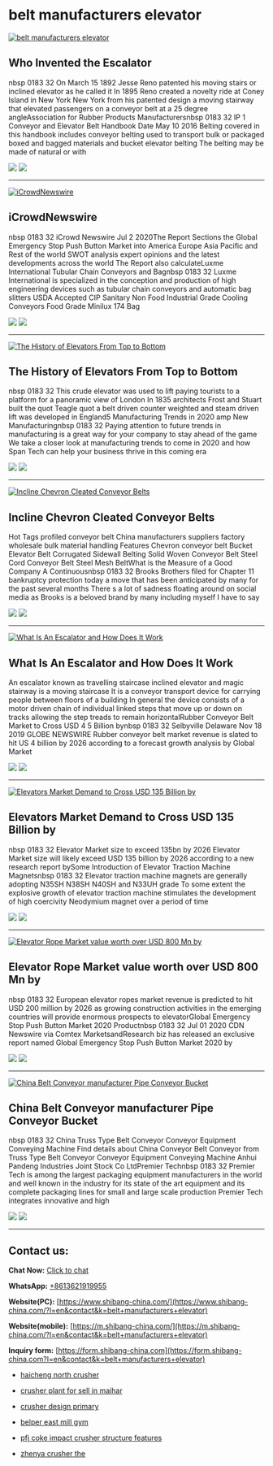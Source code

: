 # belt manufacturers elevator

<a href="https://swt.shibang-china.com/?l=en&img&k=belt+manufacturers+elevator" target="_blank">![belt manufacturers elevator](http://static.shibang-china.com/all-800x300/433.jpg)</a>

## Who Invented the Escalator
nbsp 0183 32 On March 15 1892 Jesse Reno patented his moving stairs or inclined elevator as he called it In 1895 Reno created a novelty ride at Coney Island in New York New York from his patented design a moving stairway that elevated passengers on a conveyor belt at a 25 degree angleAssociation for Rubber Products Manufacturersnbsp 0183 32 IP 1 Conveyor and Elevator Belt Handbook Date May 10 2016 Belting covered in this handbook includes conveyor belting used to transport bulk or packaged boxed and bagged materials and bucket elevator belting The belting may be made of natural or with


<a href="https://whatsapp.shibangsoft.com/WhatsApp.php" target="_blank" title="WhatsApp">![](http://static.shibang-china.com/icon/whatsapp.png)</a> <a href="https://swt.shibang-china.com/?l=en&icon&k=belt+manufacturers+elevator" target="_blank">![](http://static.shibang-china.com/icon/chat-en.png)</a>

---

<a href="https://swt.shibang-china.com/?l=en&img&k=belt+manufacturers+elevator" target="_blank">![iCrowdNewswire](http://static.shibang-china.com/all-800x300/1157.jpg)</a>

## iCrowdNewswire
nbsp 0183 32 iCrowd Newswire Jul 2 2020The Report Sections the Global Emergency Stop Push Button Market into America Europe Asia Pacific and Rest of the world SWOT analysis expert opinions and the latest developments across the world The Report also calculateLuxme International Tubular Chain Conveyors and Bagnbsp 0183 32 Luxme International is specialized in the conception and production of high engineering devices such as tubular chain conveyors and automatic bag slitters USDA Accepted CIP Sanitary Non Food Industrial Grade Cooling Conveyors Food Grade Minilux 174 Bag


<a href="https://whatsapp.shibangsoft.com/WhatsApp.php" target="_blank" title="WhatsApp">![](http://static.shibang-china.com/icon/whatsapp.png)</a> <a href="https://swt.shibang-china.com/?l=en&icon&k=belt+manufacturers+elevator" target="_blank">![](http://static.shibang-china.com/icon/chat-en.png)</a>

---

<a href="https://swt.shibang-china.com/?l=en&img&k=belt+manufacturers+elevator" target="_blank">![The History of Elevators From Top to Bottom](http://static.shibang-china.com/all-800x300/1126.jpg)</a>

## The History of Elevators From Top to Bottom
nbsp 0183 32 This crude elevator was used to lift paying tourists to a platform for a panoramic view of London In 1835 architects Frost and Stuart built the quot Teagle quot a belt driven counter weighted and steam driven lift was developed in England5 Manufacturing Trends in 2020 amp New Manufacturingnbsp 0183 32 Paying attention to future trends in manufacturing is a great way for your company to stay ahead of the game We take a closer look at manufacturing trends to come in 2020 and how Span Tech can help your business thrive in this coming era


<a href="https://whatsapp.shibangsoft.com/WhatsApp.php" target="_blank" title="WhatsApp">![](http://static.shibang-china.com/icon/whatsapp.png)</a> <a href="https://swt.shibang-china.com/?l=en&icon&k=belt+manufacturers+elevator" target="_blank">![](http://static.shibang-china.com/icon/chat-en.png)</a>

---

<a href="https://swt.shibang-china.com/?l=en&img&k=belt+manufacturers+elevator" target="_blank">![Incline Chevron Cleated Conveyor Belts](http://static.shibang-china.com/all-800x300/1285.jpg)</a>

## Incline Chevron Cleated Conveyor Belts
Hot Tags profiled conveyor belt China manufacturers suppliers factory wholesale bulk material handling Features Chevron conveyor belt Bucket Elevator Belt Corrugated Sidewall Belting Solid Woven Conveyor Belt Steel Cord Conveyor Belt Steel Mesh BeltWhat is the Measure of a Good Company A Continuousnbsp 0183 32 Brooks Brothers filed for Chapter 11 bankruptcy protection today a move that has been anticipated by many for the past several months There s a lot of sadness floating around on social media as Brooks is a beloved brand by many including myself I have to say


<a href="https://whatsapp.shibangsoft.com/WhatsApp.php" target="_blank" title="WhatsApp">![](http://static.shibang-china.com/icon/whatsapp.png)</a> <a href="https://swt.shibang-china.com/?l=en&icon&k=belt+manufacturers+elevator" target="_blank">![](http://static.shibang-china.com/icon/chat-en.png)</a>

---

<a href="https://swt.shibang-china.com/?l=en&img&k=belt+manufacturers+elevator" target="_blank">![What Is An Escalator and How Does It Work](http://static.shibang-china.com/all-800x300/1405.jpg)</a>

## What Is An Escalator and How Does It Work
An escalator known as travelling staircase inclined elevator and magic stairway is a moving staircase It is a conveyor transport device for carrying people between floors of a building In general the device consists of a motor driven chain of individual linked steps that move up or down on tracks allowing the step treads to remain horizontalRubber Conveyor Belt Market to Cross USD 4 5 Billion bynbsp 0183 32 Selbyville Delaware Nov 18 2019 GLOBE NEWSWIRE Rubber conveyor belt market revenue is slated to hit US 4 billion by 2026 according to a forecast growth analysis by Global Market


<a href="https://whatsapp.shibangsoft.com/WhatsApp.php" target="_blank" title="WhatsApp">![](http://static.shibang-china.com/icon/whatsapp.png)</a> <a href="https://swt.shibang-china.com/?l=en&icon&k=belt+manufacturers+elevator" target="_blank">![](http://static.shibang-china.com/icon/chat-en.png)</a>

---

<a href="https://swt.shibang-china.com/?l=en&img&k=belt+manufacturers+elevator" target="_blank">![Elevators Market Demand to Cross USD 135 Billion by](http://static.shibang-china.com/all-800x300/1307.jpg)</a>

## Elevators Market Demand to Cross USD 135 Billion by
nbsp 0183 32 Elevator Market size to exceed 135bn by 2026 Elevator Market size will likely exceed USD 135 billion by 2026 according to a new research report bySome Introduction of Elevator Traction Machine Magnetsnbsp 0183 32 Elevator traction machine magnets are generally adopting N35SH N38SH N40SH and N33UH grade To some extent the explosive growth of elevator traction machine stimulates the development of high coercivity Neodymium magnet over a period of time


<a href="https://whatsapp.shibangsoft.com/WhatsApp.php" target="_blank" title="WhatsApp">![](http://static.shibang-china.com/icon/whatsapp.png)</a> <a href="https://swt.shibang-china.com/?l=en&icon&k=belt+manufacturers+elevator" target="_blank">![](http://static.shibang-china.com/icon/chat-en.png)</a>

---

<a href="https://swt.shibang-china.com/?l=en&img&k=belt+manufacturers+elevator" target="_blank">![Elevator Rope Market value worth over USD 800 Mn by](http://static.shibang-china.com/all-800x300/1342.jpg)</a>

## Elevator Rope Market value worth over USD 800 Mn by
nbsp 0183 32 European elevator ropes market revenue is predicted to hit USD 200 million by 2026 as growing construction activities in the emerging countries will provide enormous prospects to elevatorGlobal Emergency Stop Push Button Market 2020 Productnbsp 0183 32 Jul 01 2020 CDN Newswire via Comtex MarketsandResearch biz has released an exclusive report named Global Emergency Stop Push Button Market 2020 by


<a href="https://whatsapp.shibangsoft.com/WhatsApp.php" target="_blank" title="WhatsApp">![](http://static.shibang-china.com/icon/whatsapp.png)</a> <a href="https://swt.shibang-china.com/?l=en&icon&k=belt+manufacturers+elevator" target="_blank">![](http://static.shibang-china.com/icon/chat-en.png)</a>

---

<a href="https://swt.shibang-china.com/?l=en&img&k=belt+manufacturers+elevator" target="_blank">![China Belt Conveyor manufacturer Pipe Conveyor Bucket](http://static.shibang-china.com/all-800x300/1242.jpg)</a>

## China Belt Conveyor manufacturer Pipe Conveyor Bucket
nbsp 0183 32 China Truss Type Belt Conveyor Conveyor Equipment Conveying Machine Find details about China Conveyor Belt Conveyor from Truss Type Belt Conveyor Conveyor Equipment Conveying Machine Anhui Pandeng Industries Joint Stock Co LtdPremier Technbsp 0183 32 Premier Tech is among the largest packaging equipment manufacturers in the world and well known in the industry for its state of the art equipment and its complete packaging lines for small and large scale production Premier Tech integrates innovative and high


<a href="https://whatsapp.shibangsoft.com/WhatsApp.php" target="_blank" title="WhatsApp">![](http://static.shibang-china.com/icon/whatsapp.png)</a> <a href="https://swt.shibang-china.com/?l=en&icon&k=belt+manufacturers+elevator" target="_blank">![](http://static.shibang-china.com/icon/chat-en.png)</a>

---
## Contact us:

**Chat Now:** [Click to chat](https://swt.shibang-china.com?l=en&contact&k=belt+manufacturers+elevator)

**WhatsApp:**  [+8613621919955](https://whatsapp.shibangsoft.com/WhatsApp.php)

**Website(PC):** [https://www.shibang-china.com/](https://www.shibang-china.com/?l=en&contact&k=belt+manufacturers+elevator)

**Website(mobile):** [https://m.shibang-china.com/](https://m.shibang-china.com/?l=en&contact&k=belt+manufacturers+elevator)

**Inquiry form:** [https://form.shibang-china.com](https://form.shibang-china.com?l=en&contact&k=belt+manufacturers+elevator)

* [haicheng north crusher](../166/haicheng%20north%20crusher.md)

* [crusher plant for sell in maihar](../167/crusher%20plant%20for%20sell%20in%20maihar.md)

* [crusher design primary](../166/crusher%20design%20primary.md)

* [belper east mill gym](../161/belper%20east%20mill%20gym.md)

* [pfj coke impact crusher structure features](../170/pfj%20coke%20impact%20crusher%20structure%20features.md)

* [zhenya crusher the](../166/zhenya%20crusher%20the.md)